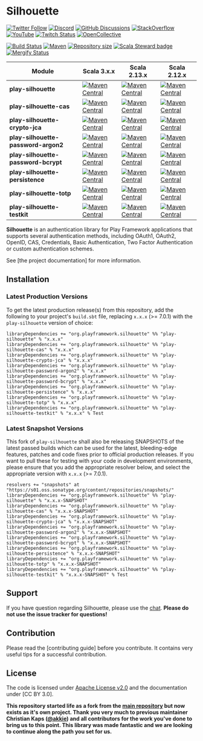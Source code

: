 # Silhouette

[![Twitter Follow](https://img.shields.io/twitter/follow/playframework?label=follow&style=flat&logo=twitter&color=brightgreen)](https://twitter.com/playframework)
[![Discord](https://img.shields.io/discord/931647755942776882?logo=discord&logoColor=white)](https://discord.gg/g5s2vtZ4Fa)
[![GitHub Discussions](https://img.shields.io/github/discussions/playframework/playframework?&logo=github&color=brightgreen)](https://github.com/playframework/playframework/discussions)
[![StackOverflow](https://img.shields.io/static/v1?label=stackoverflow&logo=stackoverflow&logoColor=fe7a16&color=brightgreen&message=playframework)](https://stackoverflow.com/tags/playframework)
[![YouTube](https://img.shields.io/youtube/channel/views/UCRp6QDm5SDjbIuisUpxV9cg?label=watch&logo=youtube&style=flat&color=brightgreen&logoColor=ff0000)](https://www.youtube.com/channel/UCRp6QDm5SDjbIuisUpxV9cg)
[![Twitch Status](https://img.shields.io/twitch/status/playframework?logo=twitch&logoColor=white&color=brightgreen&label=live%20stream)](https://www.twitch.tv/playframework)
[![OpenCollective](https://img.shields.io/opencollective/all/playframework?label=financial%20contributors&logo=open-collective)](https://opencollective.com/playframework)

[![Build Status](https://github.com/playframework/play-silhouette/actions/workflows/build-test.yml/badge.svg)](https://github.com/playframework/play-silhouette/actions/workflows/build-test.yml)
[![Maven](https://img.shields.io/maven-central/v/org.playframework.silhouette/play-silhouette_2.13.svg?logo=apache-maven)](https://mvnrepository.com/artifact/org.playframework/play-silhouette_2.13)
[![Repository size](https://img.shields.io/github/repo-size/playframework/play-silhouette.svg?logo=git)](https://github.com/playframework/play-silhouette)
[![Scala Steward badge](https://img.shields.io/badge/Scala_Steward-helping-blue.svg?style=flat&logo=data:image/png;base64,iVBORw0KGgoAAAANSUhEUgAAAA4AAAAQCAMAAAARSr4IAAAAVFBMVEUAAACHjojlOy5NWlrKzcYRKjGFjIbp293YycuLa3pYY2LSqql4f3pCUFTgSjNodYRmcXUsPD/NTTbjRS+2jomhgnzNc223cGvZS0HaSD0XLjbaSjElhIr+AAAAAXRSTlMAQObYZgAAAHlJREFUCNdNyosOwyAIhWHAQS1Vt7a77/3fcxxdmv0xwmckutAR1nkm4ggbyEcg/wWmlGLDAA3oL50xi6fk5ffZ3E2E3QfZDCcCN2YtbEWZt+Drc6u6rlqv7Uk0LdKqqr5rk2UCRXOk0vmQKGfc94nOJyQjouF9H/wCc9gECEYfONoAAAAASUVORK5CYII=)](https://scala-steward.org)
[![Mergify Status](https://img.shields.io/endpoint.svg?url=https://api.mergify.com/v1/badges/playframework/play-silhouette&style=flat)](https://mergify.com)

| Module                              | Scala 3.x.x                                                                                                                                                                                                                                                                                                                  | Scala 2.13.x                                                                                                                                                                                                                                                                                                                                                | Scala 2.12.x                                                                                                                                                                                                                                                                                                                                                    |
|-------------------------------------|------------------------------------------------------------------------------------------------------------------------------------------------------------------------------------------------------------------------------------------------------------------------------------------------------------------------------|-------------------------------------------------------------------------------------------------------------------------------------------------------------------------------------------------------------------------------------------------------------------------------------------------------------------------------------------------------------|-----------------------------------------------------------------------------------------------------------------------------------------------------------------------------------------------------------------------------------------------------------------------------------------------------------------------------------------------------------------|
| **play-silhouette**                 | [![Maven Central](https://img.shields.io/maven-central/v/org.playframework.silhouette/play-silhouette_3.svg?label=Maven%20Central%203&style=for-the-badge&logo=scala&color=brightgreen&logoColor=green)](https://search.maven.org/search?q=g:%22org.playframework.silhouette%22%20AND%20a:%22play-silhouette_3%22)           | [![Maven Central](https://img.shields.io/maven-central/v/org.playframework.silhouette/play-silhouette_2.13.svg?label=Maven%20Central%202.13&style=for-the-badge&logo=scala&color=brightgreen&logoColor=green)](https://search.maven.org/search?q=g:%22org.playframework.silhouette%22%20AND%20a:%22play-silhouette_2.13%22)                                 | [![Maven Central](https://img.shields.io/maven-central/v/io.github.honeycomb-cheesecake/play-silhouette_2.12.svg?label=Maven%20Central%202.12&style=for-the-badge&logo=scala&color=brightgreen&logoColor=green)](https://search.maven.org/search?q=g:%22io.github.honeycomb-cheesecake%22%20AND%20a:%22play-silhouette_2.12%22)                                 |
| **play-silhouette-cas**             | [![Maven Central](https://img.shields.io/maven-central/v/org.playframework.silhouette/play-silhouette-cas_3.svg?label=Maven%20Central%203&style=for-the-badge&logo=scala&color=brightgreen&logoColor=green)](https://search.maven.org/search?q=g:%22org.playframework.silhouette%22%20AND%20a:%22play-silhouette-cas_3%22)   | [![Maven Central](https://img.shields.io/maven-central/v/org.playframework.silhouette/play-silhouette-cas_2.13.svg?label=Maven%20Central%202.13&style=for-the-badge&logo=scala&color=brightgreen&logoColor=green)](https://search.maven.org/search?q=g:%22org.playframework.silhouette%22%20AND%20a:%22play-silhouette-cas_2.13%22)                         | [![Maven Central](https://img.shields.io/maven-central/v/io.github.honeycomb-cheesecake/play-silhouette-cas_2.12.svg?label=Maven%20Central%202.12&style=for-the-badge&logo=scala&color=brightgreen&logoColor=green)](https://search.maven.org/search?q=g:%22io.github.honeycomb-cheesecake%22%20AND%20a:%22play-silhouette-cas_2.12%22)                         |
| **play-silhouette-crypto-jca**      | [![Maven Central](https://img.shields.io/maven-central/v/org.playframework.silhouette/play-silhouette-crypto-jca_3.svg?label=Maven%20Central%203&style=for-the-badge&logo=scala&color=brightgreen&logoColor=green)](https://search.maven.org/search?q=g:%22org.playframework.silhouette%22%20AND%20a:%22play-silhouette-crypto-jca_3%22) | [![Maven Central](https://img.shields.io/maven-central/v/org.playframework.silhouette/play-silhouette-crypto-jca_2.13.svg?label=Maven%20Central%202.13&style=for-the-badge&logo=scala&color=brightgreen&logoColor=green)](https://search.maven.org/search?q=g:%22org.playframework.silhouette%22%20AND%20a:%22play-silhouette-crypto-jca_2.13%22)           | [![Maven Central](https://img.shields.io/maven-central/v/io.github.honeycomb-cheesecake/play-silhouette-crypto-jca_2.12.svg?label=Maven%20Central%202.12&style=for-the-badge&logo=scala&color=brightgreen&logoColor=green)](https://search.maven.org/search?q=g:%22io.github.honeycomb-cheesecake%22%20AND%20a:%22play-silhouette-crypto-jca_2.12%22)           |
| **play-silhouette-password-argon2** | [![Maven Central](https://img.shields.io/maven-central/v/org.playframework.silhouette/play-silhouette-password-argon2_3.svg?label=Maven%20Central%203&style=for-the-badge&logo=scala&color=brightgreen&logoColor=green)](https://search.maven.org/search?q=g:%22org.playframework.silhouette%22%20AND%20a:%22play-silhouette-password-argon2_3%22) | [![Maven Central](https://img.shields.io/maven-central/v/org.playframework.silhouette/play-silhouette-password-argon2_2.13.svg?label=Maven%20Central%202.13&style=for-the-badge&logo=scala&color=brightgreen&logoColor=green)](https://search.maven.org/search?q=g:%22org.playframework.silhouette%22%20AND%20a:%22play-silhouette-password-argon2_2.13%22) | [![Maven Central](https://img.shields.io/maven-central/v/io.github.honeycomb-cheesecake/play-silhouette-password-argon2_2.12.svg?label=Maven%20Central%202.12&style=for-the-badge&logo=scala&color=brightgreen&logoColor=green)](https://search.maven.org/search?q=g:%22io.github.honeycomb-cheesecake%22%20AND%20a:%22play-silhouette-password-argon2_2.12%22) |
| **play-silhouette-password-bcrypt** | [![Maven Central](https://img.shields.io/maven-central/v/org.playframework.silhouette/play-silhouette-password-bcrypt_3.svg?label=Maven%20Central%203&style=for-the-badge&logo=scala&color=brightgreen&logoColor=green)](https://search.maven.org/search?q=g:%22org.playframework.silhouette%22%20AND%20a:%22play-silhouette-password-bcrypt_3%22) | [![Maven Central](https://img.shields.io/maven-central/v/org.playframework.silhouette/play-silhouette-password-bcrypt_2.13.svg?label=Maven%20Central%202.13&style=for-the-badge&logo=scala&color=brightgreen&logoColor=green)](https://search.maven.org/search?q=g:%22org.playframework.silhouette%22%20AND%20a:%22play-silhouette-password-bcrypt_2.13%22) | [![Maven Central](https://img.shields.io/maven-central/v/io.github.honeycomb-cheesecake/play-silhouette-password-bcrypt_2.12.svg?label=Maven%20Central%202.12&style=for-the-badge&logo=scala&color=brightgreen&logoColor=green)](https://search.maven.org/search?q=g:%22io.github.honeycomb-cheesecake%22%20AND%20a:%22play-silhouette-password-bcrypt_2.12%22) |
| **play-silhouette-persistence**     | [![Maven Central](https://img.shields.io/maven-central/v/org.playframework.silhouette/play-silhouette-persistence_3.svg?label=Maven%20Central%203&style=for-the-badge&logo=scala&color=brightgreen&logoColor=green)](https://search.maven.org/search?q=g:%22org.playframework.silhouette%22%20AND%20a:%22play-silhouette-persistence_3%22) | [![Maven Central](https://img.shields.io/maven-central/v/org.playframework.silhouette/play-silhouette-persistence_2.13.svg?label=Maven%20Central%202.13&style=for-the-badge&logo=scala&color=brightgreen&logoColor=green)](https://search.maven.org/search?q=g:%22org.playframework.silhouette%22%20AND%20a:%22play-silhouette-persistence_2.13%22)         | [![Maven Central](https://img.shields.io/maven-central/v/io.github.honeycomb-cheesecake/play-silhouette-persistence_2.12.svg?label=Maven%20Central%202.12&style=for-the-badge&logo=scala&color=brightgreen&logoColor=green)](https://search.maven.org/search?q=g:%22io.github.honeycomb-cheesecake%22%20AND%20a:%22play-silhouette-persistence_2.12%22)         |
| **play-silhouette-totp**            | [![Maven Central](https://img.shields.io/maven-central/v/org.playframework.silhouette/play-silhouette-totp_3.svg?label=Maven%20Central%203&style=for-the-badge&logo=scala&color=brightgreen&logoColor=green)](https://search.maven.org/search?q=g:%22org.playframework.silhouette%22%20AND%20a:%22play-silhouette-totp_3%22) | [![Maven Central](https://img.shields.io/maven-central/v/org.playframework.silhouette/play-silhouette-totp_2.13.svg?label=Maven%20Central%202.13&style=for-the-badge&logo=scala&color=brightgreen&logoColor=green)](https://search.maven.org/search?q=g:%22org.playframework.silhouette%22%20AND%20a:%22play-silhouette-totp_2.13%22)                       | [![Maven Central](https://img.shields.io/maven-central/v/io.github.honeycomb-cheesecake/play-silhouette-totp_2.12.svg?label=Maven%20Central%202.12&style=for-the-badge&logo=scala&color=brightgreen&logoColor=green)](https://search.maven.org/search?q=g:%22io.github.honeycomb-cheesecake%22%20AND%20a:%22play-silhouette-totp_2.12%22)                       |
| **play-silhouette-testkit**         | [![Maven Central](https://img.shields.io/maven-central/v/org.playframework.silhouette/play-silhouette-testkit_3.svg?label=Maven%20Central%203&style=for-the-badge&logo=scala&color=brightgreen&logoColor=green)](https://search.maven.org/search?q=g:%22org.playframework.silhouette%22%20AND%20a:%22play-silhouette-testkit_3%22) | [![Maven Central](https://img.shields.io/maven-central/v/org.playframework.silhouette/play-silhouette-testkit_2.13.svg?label=Maven%20Central%202.13&style=for-the-badge&logo=scala&color=brightgreen&logoColor=green)](https://search.maven.org/search?q=g:%22org.playframework.silhouette%22%20AND%20a:%22play-silhouette-testkit_2.13%22)                 | [![Maven Central](https://img.shields.io/maven-central/v/io.github.honeycomb-cheesecake/play-silhouette-testkit_2.12.svg?label=Maven%20Central%202.12&style=for-the-badge&logo=scala&color=brightgreen&logoColor=green)](https://search.maven.org/search?q=g:%22io.github.honeycomb-cheesecake%22%20AND%20a:%22play-silhouette-testkit_2.12%22)                 |

**Silhouette** is an authentication library for Play Framework applications that supports several authentication methods, including OAuth1, OAuth2, OpenID, CAS, Credentials, Basic Authentication, Two Factor Authentication or custom authentication schemes.

See [the project documentation] for more information.

## Installation

### Latest Production Versions

To get the latest production release(s) from this repository, add the following to your project's `build.sbt` file, replacing `x.x.x` (>= 7.0.1) with the `play-silhouette` version of choice:

```
libraryDependencies += "org.playframework.silhouette" %% "play-silhouette" % "x.x.x"
libraryDependencies += "org.playframework.silhouette" %% "play-silhouette-cas" % "x.x.x"
libraryDependencies += "org.playframework.silhouette" %% "play-silhouette-crypto-jca" % "x.x.x"
libraryDependencies += "org.playframework.silhouette" %% "play-silhouette-password-argon2" % "x.x.x"
libraryDependencies += "org.playframework.silhouette" %% "play-silhouette-password-bcrypt" % "x.x.x"
libraryDependencies += "org.playframework.silhouette" %% "play-silhouette-persistence" % "x.x.x"
libraryDependencies += "org.playframework.silhouette" %% "play-silhouette-totp" % "x.x.x"
libraryDependencies += "org.playframework.silhouette" %% "play-silhouette-testkit" % "x.x.x" % Test
```

### Latest Snapshot Versions

This fork of `play-silhouette` shall also be releasing SNAPSHOTS of the latest passed builds which can be used for the latest, bleeding-edge features, patches and code fixes prior to official production releases. If you want to pull these for testing with your code in development environments, please ensure that you add the appropriate resolver below, and select the appropriate version with `x.x.x` (>= 7.0.1).

```
resolvers += "snapshots" at "https://s01.oss.sonatype.org/content/repositories/snapshots/"
libraryDependencies += "org.playframework.silhouette" %% "play-silhouette" % "x.x.x-SNAPSHOT"
libraryDependencies += "org.playframework.silhouette" %% "play-silhouette-cas" % "x.x.x-SNAPSHOT"
libraryDependencies += "org.playframework.silhouette" %% "play-silhouette-crypto-jca" % "x.x.x-SNAPSHOT"
libraryDependencies += "org.playframework.silhouette" %% "play-silhouette-password-argon2" % "x.x.x-SNAPSHOT"
libraryDependencies += "org.playframework.silhouette" %% "play-silhouette-password-bcrypt" % "x.x.x-SNAPSHOT"
libraryDependencies += "org.playframework.silhouette" %% "play-silhouette-persistence" % "x.x.x-SNAPSHOT"
libraryDependencies += "org.playframework.silhouette" %% "play-silhouette-totp" % "x.x.x-SNAPSHOT"
libraryDependencies += "org.playframework.silhouette" %% "play-silhouette-testkit" % "x.x.x-SNAPSHOT" % Test
```

## Support

If you have question regarding Silhouette, please use the [chat]. **Please do not use the issue tracker for questions!**

## Contribution

Please read the [contributing guide] before you contribute. It contains very useful tips for a successful contribution.

## License

The code is licensed under [Apache License v2.0] and the documentation under [CC BY 3.0].

[GitHub]: https://github.com/playframework/play-silhouette
[GitHub issue tracker]: https://github.com/playframework/play-silhouette/issues
[chat]: https://discord.gg/g5s2vtZ4Fa
[Scala Style Guide]: http://docs.scala-lang.org/style/
[Apache License v2.0]: http://www.apache.org/licenses/LICENSE-2.0

**This repository started life as a fork from the [main repository](https://github.com/mohiva/play-silhouette) but now exists as it's own project. Thank you very much to previous maintainer Christian Kaps ([@akkie](https://github.com/akkie)) and all contributors for the work you've done to bring us to this point. This library was made fantastic and we are looking to continue along the path you set for us.**
